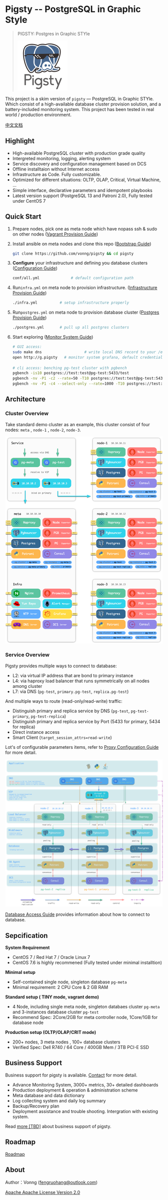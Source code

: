 # Pigsty -- PostgreSQL in Graphic Style

> PIGSTY: Postgres in Graphic STYle
>
> ![](doc/logo/logo-full.svg)

This project is a skim version of `pigsty` — PostgreSQL in Graphic STYle. Which consist of a high-available database cluster provision solution, and a battery-included monitoring system. This project has been tested in real world / production environment.

[中文文档](doc/README_CN.md)



## Highlight

* High-available PostgreSQL cluster with production grade quality
* Intergreted monitoring, logging, alerting system
* Service discovery and configuration management based on DCS
* Offline installtaion without Internet access
* Infrastructure as Code. Fully customizable. 
* Optimized for different situations: OLTP, OLAP, Critical, Virtual Machine, ...
* Simple interface, declarative parameters and idempotent playbooks
* Latest version support (PostgreSQL 13 and Patroni 2.0), Fully tested under CentOS 7



## Quick Start

1. Prepare nodes, pick one as meta node which have nopass ssh & sudo on other nodes ([Vagrant Provision Guide](doc/vagrant-provision.md))
2. Install ansible on meta nodes and clone this repo ([Bootstrap Guide](doc/bootstrap.md))
   
   ```bash
   git clone https://github.com/vonng/pigsty && cd pigsty 
   ```

3. **Configure** your infrastructure and defining you database clusters ([Configuration Guide](doc/configuration.md))

   ```bash
   conf/all.yml				 # default configuration path
   ```


4. Run`infra.yml` on meta node to provision infrastructure. ([Infrastructure Provision Guide](doc/infra-provision.md))

   ```bash
   ./infra.yml          # setup infrastructure properly
   ```
   
5. Run`postgres.yml` on meta node to provision database cluster ([Postgres Provision Guide](doc/postgres-provision.md))

   ```bash
   ./postgres.yml       # pull up all postgres clusters  
   ```

6. Start exploring ([Monitor System Guide](doc/monitor-system.md))

   ```bash
   # GUI access:
   sudo make dns				   # write local DNS record to your /etc/hosts, sudo required
   open http://g.pigsty   # monitor system grafana, default credential: admin:admin

   # cli access: benching pg-test cluster with pgbench
   pgbench -is10 postgres://test:test@pg-test:5433/test						                          # init
   pgbench -nv -P1 -c2 --rate=50 -T10 postgres://test:test@pg-test:5433/test	                # primary
   pgbench -nv -P1 -c4 --select-only --rate=1000 -T10 postgres://test:test@pg-test:5434/test # replica
   ```
   



## Architecture

### Cluster Overview

Take standard demo cluster as an example, this cluster consist of four nodes: `meta` , `node-1` , `node-2`, `node-3`. 

![](doc/img/arch.png)

### Service Overview

Pigsty provides multiple ways to connect to database:

* L2: via virtual IP address that are bond to primary instance
* L4: via haproxy load balancer that runs symmetrically on all nodes among cluster
* L7: via DNS (`pg-test`, `primary.pg-test`, `replica.pg-test`)

And multiple ways to route (read-only/read-write) traffic:

* Distinguish primary and replica service by DNS  (`pg-test`, `pg-test-primary`, `pg-test-replica`)
* Distinguish primary and replica service by Port (5433 for primary, 5434 for replica)
* Direct instance access
* Smart Client (`target_session_attrs=read-write`)

Lot's of configurable parameters items, refer to [Proxy Configuration Guide](doc/proxy-configuration.md) for more detail.

![](doc/img/proxy.png)

[Database Access Guide](doc/database-access.md) provides information about how to connect to database.



## Sepcification

**System Requirement**

* CentOS 7 / Red Hat 7 / Oracle Linux 7
* CentOS 7.6 is highly recommened (Fully tested under minimal installtion)

**Minimal setup**

* Self-contained single node, singleton database `pg-meta`
* Minimal requirement: 2 CPU Core & 2 GB RAM

**Standard setup ( TINY mode, vagrant demo)**

* 4 Node, including single meta node, singleton databaes cluster `pg-meta` and 3-instances database cluster `pg-test`
* Recommend Spec: 2Core/2GB for meta controller node, 1Core/1GB for database node 

**Production setup (OLTP/OLAP/CRIT mode)**

* 200+ nodes,  3 meta nodes , 100+ database clusters
* Verified Spec: Dell R740 / 64 Core / 400GB Mem / 3TB PCI-E SSD





## Business Support

Business support for pigsty is available. [Contact](mailto:fengruohang@outlook.com) for more detail.

* Advance Monitoring System, 3000+ metrics, 30+ detailed dashboards
* Production  deployment & operation & administration scheme
* Meta database and data dictionary
* Log collecting system and daily log summary
* Backup/Recovery plan
* Deployment assistance and trouble shooting. Intergration with existing system.

Read [more [TBD]](doc/enterprise.md) about business support of pigsty.



## Roadmap

[Roadmap](doc/roadmap.md)



## About

Author：Vonng ([fengruohang@outlook.com](mailto:fengruohang@outlook.com))

[Apache Apache License Version 2.0](LICENSE)

